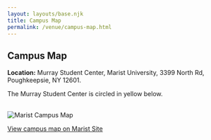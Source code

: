 ```yaml
---
layout: layouts/base.njk
title: Campus Map
permalink: /venue/campus-map.html
---
```


<h2>Campus Map</h2>
<p><strong>Location:</strong> Murray Student Center, Marist University, 3399 North Rd, Poughkeepsie, NY 12601.</p>
<p>The Murray Student Center is circled in yellow below.</p>
<br>
<img src="/MCC2025/assets/images/MaristMap.png" alt="Marist Campus Map">
<br>
<p><a class="btn btn-outline" href="{{ links.map_url }}">View campus map on Marist Site</a></p>
